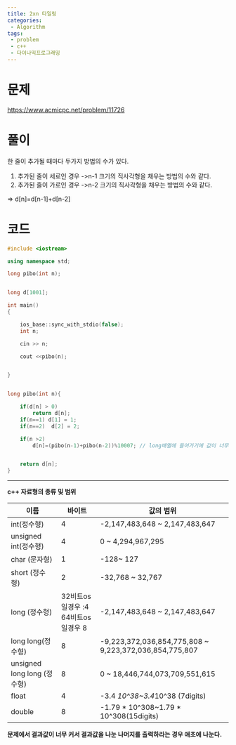 ```yaml
---
title: 2xn 타일링
categories:
 - Algorithm
tags:
 - problem
 - c++
 - 다이나믹프로그래밍
---
```


# 문제

https://www.acmicpc.net/problem/11726


# 풀이

한 줄이 추가될 때마다 두가지 방법의 수가 있다.
1. 추가된 줄이 세로인 경우
->n-1 크기의 직사각형을 채우는 방법의 수와 같다.
2. 추가된 줄이 가로인 경우
->n-2 크기의 직사각형을 채우는 방법의 수와 같다.

=> d[n]=d[n-1]+d[n-2]

# 코드

```c++
#include <iostream>

using namespace std;

long pibo(int n);


long d[1001];

int main()
{

    ios_base::sync_with_stdio(false);
    int n;

    cin >> n;

    cout <<pibo(n);


}


long pibo(int n){

    if(d[n] > 0)
        return d[n];
    if(n==1) d[1] = 1;
    if(n==2)  d[2] = 2;

    if(n >2)
        d[n]=(pibo(n-1)+pibo(n-2))%10007; // long배열에 들어가기에 값이 너무 크므로 10007로 나누어 준다.


    return d[n];
}
```


- - -

**c++ 자료형의 종류 및 범위**

| 이름 | 바이트 |값의 범위 |
|--------|--------|--------|
|   int(정수형)  |   4  |     -2,147,483,648 ~ 2,147,483,647   |
| unsigned int(정수형)       |   4     |   0 ~ 4,294,967,295     |
|   char  (문자형)   |      1  |    -128~ 127    |
|    short  (정수형)  |     2   |  -32,768 ~ 32,767      |
| long (정수형)| 32비트os일경우 :4 64비트os일경우 8|-2,147,483,648 ~ 2,147,483,647|
|long long(정수형)|8|-9,223,372,036,854,775,808 ~ 9,223,372,036,854,775,807|
|unsigned long long (정수형)| 8|0 ~ 18,446,744,073,709,551,615|
|float|4| -3.4 *10^38~3.4*10^38 (7digits)|
|double| 8|-1.79 * 10^308~1.79 * 10^308(15digits)|


**문제에서 결과값이 너무 커서 결과값을 나눈 나머지를 출력하라는 경우 애초에 나눈다.**
